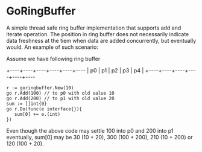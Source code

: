 GoRingBuffer
============
A simple thread safe ring buffer implementation that supports add and iterate operation. The position in ring buffer does not necessarily indicate data freshness at the tiem when data are added concurrently, but eventually would. An example of such scenario:


Assume we have following ring buffer

+----+----+----+----+----+----
| p0 | p1 | p2 | p3 | p4 |
+----+----+----+----+----+----

```
r := goringbuffer.New(10)
go r.Add(100) // to p0 with old value 10
go r.Add(200) // to p1 with old value 20
sum := []int{0}
go r.Do(func(e interface{}){
   sum[0] += e.(int)
})
```

Even though the above code may settle 100 into p0 and 200 into p1 eventually, sum[0] may be 30 (10 + 20), 300 (100 + 200), 210 (10 + 200) or 120 (100 + 20).
